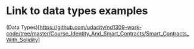 # Link to data types examples

(Data Types)[https://github.com/udacity/nd1309-work-code/tree/master/Course_Identity_And_Smart_Contracts/Smart_Contracts_With_Solidity]
